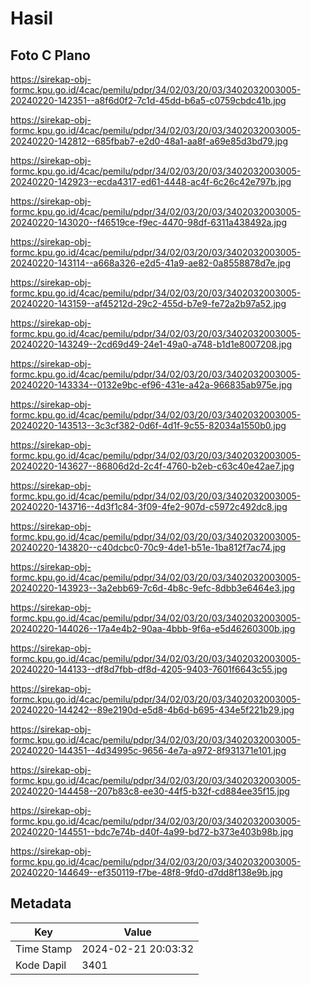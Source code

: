 # Hasil

## Foto C Plano

https://sirekap-obj-formc.kpu.go.id/4cac/pemilu/pdpr/34/02/03/20/03/3402032003005-20240220-142351--a8f6d0f2-7c1d-45dd-b6a5-c0759cbdc41b.jpg

https://sirekap-obj-formc.kpu.go.id/4cac/pemilu/pdpr/34/02/03/20/03/3402032003005-20240220-142812--685fbab7-e2d0-48a1-aa8f-a69e85d3bd79.jpg

https://sirekap-obj-formc.kpu.go.id/4cac/pemilu/pdpr/34/02/03/20/03/3402032003005-20240220-142923--ecda4317-ed61-4448-ac4f-6c26c42e797b.jpg

https://sirekap-obj-formc.kpu.go.id/4cac/pemilu/pdpr/34/02/03/20/03/3402032003005-20240220-143020--f46519ce-f9ec-4470-98df-6311a438492a.jpg

https://sirekap-obj-formc.kpu.go.id/4cac/pemilu/pdpr/34/02/03/20/03/3402032003005-20240220-143114--a668a326-e2d5-41a9-ae82-0a8558878d7e.jpg

https://sirekap-obj-formc.kpu.go.id/4cac/pemilu/pdpr/34/02/03/20/03/3402032003005-20240220-143159--af45212d-29c2-455d-b7e9-fe72a2b97a52.jpg

https://sirekap-obj-formc.kpu.go.id/4cac/pemilu/pdpr/34/02/03/20/03/3402032003005-20240220-143249--2cd69d49-24e1-49a0-a748-b1d1e8007208.jpg

https://sirekap-obj-formc.kpu.go.id/4cac/pemilu/pdpr/34/02/03/20/03/3402032003005-20240220-143334--0132e9bc-ef96-431e-a42a-966835ab975e.jpg

https://sirekap-obj-formc.kpu.go.id/4cac/pemilu/pdpr/34/02/03/20/03/3402032003005-20240220-143513--3c3cf382-0d6f-4d1f-9c55-82034a1550b0.jpg

https://sirekap-obj-formc.kpu.go.id/4cac/pemilu/pdpr/34/02/03/20/03/3402032003005-20240220-143627--86806d2d-2c4f-4760-b2eb-c63c40e42ae7.jpg

https://sirekap-obj-formc.kpu.go.id/4cac/pemilu/pdpr/34/02/03/20/03/3402032003005-20240220-143716--4d3f1c84-3f09-4fe2-907d-c5972c492dc8.jpg

https://sirekap-obj-formc.kpu.go.id/4cac/pemilu/pdpr/34/02/03/20/03/3402032003005-20240220-143820--c40dcbc0-70c9-4de1-b51e-1ba812f7ac74.jpg

https://sirekap-obj-formc.kpu.go.id/4cac/pemilu/pdpr/34/02/03/20/03/3402032003005-20240220-143923--3a2ebb69-7c6d-4b8c-9efc-8dbb3e6464e3.jpg

https://sirekap-obj-formc.kpu.go.id/4cac/pemilu/pdpr/34/02/03/20/03/3402032003005-20240220-144026--17a4e4b2-90aa-4bbb-9f6a-e5d46260300b.jpg

https://sirekap-obj-formc.kpu.go.id/4cac/pemilu/pdpr/34/02/03/20/03/3402032003005-20240220-144133--df8d7fbb-df8d-4205-9403-7601f6643c55.jpg

https://sirekap-obj-formc.kpu.go.id/4cac/pemilu/pdpr/34/02/03/20/03/3402032003005-20240220-144242--89e2190d-e5d8-4b6d-b695-434e5f221b29.jpg

https://sirekap-obj-formc.kpu.go.id/4cac/pemilu/pdpr/34/02/03/20/03/3402032003005-20240220-144351--4d34995c-9656-4e7a-a972-8f931371e101.jpg

https://sirekap-obj-formc.kpu.go.id/4cac/pemilu/pdpr/34/02/03/20/03/3402032003005-20240220-144458--207b83c8-ee30-44f5-b32f-cd884ee35f15.jpg

https://sirekap-obj-formc.kpu.go.id/4cac/pemilu/pdpr/34/02/03/20/03/3402032003005-20240220-144551--bdc7e74b-d40f-4a99-bd72-b373e403b98b.jpg

https://sirekap-obj-formc.kpu.go.id/4cac/pemilu/pdpr/34/02/03/20/03/3402032003005-20240220-144649--ef350119-f7be-48f8-9fd0-d7dd8f138e9b.jpg


## Metadata

| Key        | Value               |
| ---------- | ------------------- |
| Time Stamp | 2024-02-21 20:03:32 |
| Kode Dapil | 3401                |



